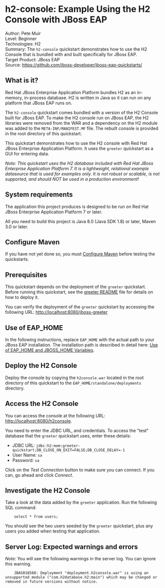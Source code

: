 h2-console: Example Using the H2 Console with JBoss EAP
===================================================
Author: Pete Muir  
Level: Beginner  
Technologies: H2  
Summary: The `h2-console` quickstart demonstrates how to use the H2 Console that is bundled with and built specifically for JBoss EAP.  
Target Product: JBoss EAP  
Source: <https://github.com/jboss-developer/jboss-eap-quickstarts/>  

What is it?
-----------

Red Hat JBoss Enterprise Application Platform bundles H2 as an in-memory, in-process database. H2 is written in Java so it can run on any platform that JBoss EAP runs on.

The `h2-console` quickstart comes bundled with a version of the H2 Console built for JBoss EAP. To make the H2 console run on JBoss EAP, the H2 libraries were removed from the WAR and a dependency on the H2 module was added to the `META-INF/MANIFEST.MF` file. The rebuilt console is provided in the root directory of this quickstart.

This quickstart demonstrates how to use the H2 console with Red Hat JBoss Enterprise Application Platform. It uses the `greeter` quickstart as a GUI for entering data.

_Note: This quickstart uses the H2 database included with Red Hat JBoss Enterprise Application Platform 7. It is a lightweight, relational example datasource that is used for examples only. It is not robust or scalable, is not supported, and should NOT be used in a production environment!_

System requirements
-------------------

The application this project produces is designed to be run on Red Hat JBoss Enterprise Application Platform 7 or later. 

All you need to build this project is Java 8.0 (Java SDK 1.8) or later, Maven 3.0 or later.
 

Configure Maven
---------------

If you have not yet done so, you must [Configure Maven](https://github.com/jboss-developer/jboss-developer-shared-resources/blob/master/guides/CONFIGURE_MAVEN.md#configure-maven-to-build-and-deploy-the-quickstarts) before testing the quickstarts.


Prerequisites
-----------

This quickstart depends on the deployment of the `greeter` quickstart. Before running this quickstart, see the [greeter README](../greeter/README.md) file for details on how to deploy it.

You can verify the deployment of the `greeter` quickstart by accessing the following URL: <http://localhost:8080/jboss-greeter> 


Use of EAP_HOME
---------------

In the following instructions, replace `EAP_HOME` with the actual path to your JBoss EAP installation. The installation path is described in detail here: [Use of EAP_HOME and JBOSS_HOME Variables](https://github.com/jboss-developer/jboss-developer-shared-resources/blob/master/guides/USE_OF_EAP_HOME.md#use-of-eap_home-and-jboss_home-variables).


Deploy the H2 Console
------------------------

Deploy the console by copying the `h2console.war` located in the root directory of this quickstart to the `EAP_HOME/standalone/deployments` directory. 


Access the H2 Console 
---------------------

You can access the console at the following URL:  <http://localhost:8080/h2console>.

You need to enter the JDBC URL, and credentials. To access the "test" database that the `greeter` quickstart uses, enter these details:

* JDBC URL: `jdbc:h2:mem:greeter-quickstart;DB_CLOSE_ON_EXIT=FALSE;DB_CLOSE_DELAY=-1`
* User Name: `sa`
* Password: `sa`

Click on the *Test Connection* button to make sure you can connect. If you can, go ahead and click *Connect*.

Investigate the H2 Console
-------------------------

Take a look at the data added by the `greeter` application. Run the following SQL command:

        select * from users;

You should see the two users seeded by the `greeter` quickstart, plus any users you added when testing that application.




Server Log: Expected warnings and errors
-----------------------------------

_Note:_ You will see the following warnings in the server log. You can ignore this warning.

        JBAS018568: Deployment "deployment.h2console.war" is using an unsupported module ("com.h2database.h2:main") which may be changed or removed in future versions without notice.


